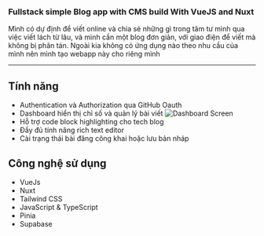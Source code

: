 ### Fullstack simple Blog app with CMS build With VueJS and Nuxt

Mình có dự định để viết online và chia sẻ những gì trong tâm tư mình qua việc viết lách từ lâu, và mình cần một blog đơn giản, với giao điện để viết mà không bị phân tán. Ngoài kia không có ứng dụng nào theo nhu cầu của mình nên mình tạo webapp này cho riêng mình

---

## Tính năng

- Authentication và Authorization qua GitHub Oauth
- Dashboard hiển thị chỉ số và quản lý bài viết
  ![Dashboard Screen](https://phil-tran-dev.vercel.app/_vercel/image?url=%2Fimages%2Fproject%2Fproject-blogcms-01.png&w=1536&q=100)
- Hỗ trợ code block highlighting cho tech blog
- Đầy đủ tính năng rich text editor
- Cài trạng thái bài đăng công khai hoặc lưu bản nháp

## Công nghệ sử dụng

- VueJs
- Nuxt
- Tailwind CSS
- JavaScript & TypeScript
- Pinia
- Supabase
